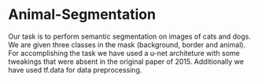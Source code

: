 # Animal-Segmentation
Our task is to perform semantic segmentation on images of cats and dogs. We are given three classes in the mask (background, border and animal). For accomplishing the task we have used a u-net architeture with some tweakings that were absent in the original paper of 2015. Additionally we have used tf.data for data preprocessing.
